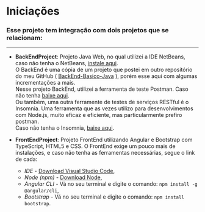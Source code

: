 # Iniciações
### Esse projeto tem integração com dois projetos que se relacionam: <br>
 
 ---
* **BackEndProject**:
Projeto Java Web, no qual utilizei a IDE NetBeans, caso não tenha o NetBeans, [instale aqui](https://netbeans.org/downloads/8.2/rc/). <br>
O BackEnd é uma cópia de um projeto que postei em outro repositório do meu GitHub ( [BackEnd-Basico-Java](https://github.com/lebLuiz/BackEnd-Basico-Java) ), porém esse aqui com algumas incrementações a mais. <br>
Nesse projeto BackEnd, utilizei a ferramenta de teste Postman. Caso não tenha [baixe aqui](https://www.postman.com/downloads/).<br/>
Ou também, uma outra ferramente de testes de serviços RESTful é o Insomnia. Uma ferramenta que as vezes utilizo para desenvolvimentos
com Node.js, muito eficaz e eficiente, mas particularmente prefiro postman. <br/>Caso não tenha o Insomnia, [baixe aqui](https://insomnia.rest/download/).

* **FrontEndProject**:
Projeto FrontEnd utilizando Angular e Bootstrap com TypeScript, HTML5 e CSS.
O FrontEnd exige um pouco mais de instalações, e caso não tenha as ferramentas necessárias, segue o link de cada:
   * *IDE* - [Download Visual Studio Code](https://code.visualstudio.com/download),
   * *Node (npm)* - [Download Node](https://nodejs.org/en/download/),
   * *Angular CLI* - Vá no seu terminal e digite o comando: ``` npm install -g @angular/cli ```,
   * *Bootstrap* - Vá no seu terminal e digite o comando: ``` npm install bootstrap ```.